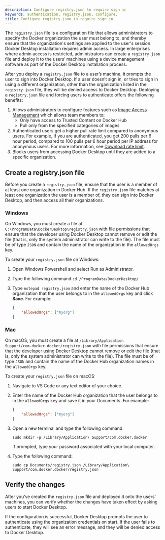 ```yaml
---
description: Configure registry.json to require sign in
keywords: authentication, registry.json, configure,
title: Configure registry.json to require sign in
---
```


The `registry.json` file is a configuration file that allows administrators to
specify the Docker organization the user must belong to, and thereby ensure
that the organization's settings are applied to the user's session. Docker
Desktop installation requires admin access. In large enterprises where admin
access is restricted, administrators can create a `registry.json` file and
deploy it to the users’ machines using a device management software as part of
the Docker Desktop installation process.

After you deploy a `registry.json` file to a user’s machine, it prompts the user to sign into Docker Desktop. If a user doesn’t sign in, or tries to sign in using a different organization, other than the organization listed in the `registry.json` file, they will be denied access to Docker Desktop.
Deploying a `registry.json` file and forcing users to authenticate offers the following benefits:

1. Allows administrators to configure features such as [Image Access Management](image-access-management.md) which allows team members to:
    - Only have access to Trusted Content on Docker Hub
    - Pull only from the specified categories of images
2. Authenticated users get a higher pull rate limit compared to anonymous users. For example, if you are authenticated, you get 200 pulls per 6 hour period, compared to 100 pulls per 6 hour period per IP address for anonymous users. For more information, see [Download rate limit](download-rate-limit.md).
3. Blocks users from accessing Docker Desktop until they are added to a specific organization.

## Create a registry.json file

Before you create a `registry.json` file, ensure that the user is a member of at least one organization in Docker Hub. If the `registry.json` file matches at least one organization the user is a member of, they can sign into Docker Desktop, and then access all their organizations.

### Windows

On Windows, you must create a file at
`C:\ProgramData\DockerDesktop\registry.json` with file permissions that ensure
that the developer using Docker Desktop cannot remove or edit the file (that is,
only the system administrator can write to the file). The file must be of type
`JSON` and contain the name of the organization in the `allowedOrgs` key.

To create your `registry.json` file on Windows:

1. Open Windows Powershell and select Run as Administrator.
2. Type the following command `cd /ProgramData/DockerDesktop/`
3. Type `notepad registry.json` and enter the name of the Docker Hub
   organization that the user belongs to in the `allowedOrgs` key and click
   **Save**. For example:

    ```json
    {
        "allowedOrgs": ["myorg"]
    }
    ```

### Mac

On macOS, you must create a file at `/Library/Application Support/com.docker.docker/registry.json` with file permissions that ensure that
the developer using Docker Desktop cannot remove or edit the file (that is, only
the system administrator can write to the file). The file must be of type `JSON`
and contain the name of the Docker Hub organization names in the `allowedOrgs`
key.

To create your `registry.json` file on macOS:

1. Navigate to VS Code or any text editor of your choice.
2. Enter the name of the Docker Hub organization that the user belongs to in the
   `allowedOrgs` key and save it in your Documents. For example:

    ```json
    {
        "allowedOrgs": ["myorg"]
    }
    ```

3. Open a new terminal and type the following command:

    ```console
    sudo mkdir -p /Library/Application\ Support/com.docker.docker
    ```

    If prompted, type your password associated with your local computer.

4. Type the following command:

     ```console
    sudo cp Documents/registry.json /Library/Application\ Support/com.docker.docker/registry.json
    ```

## Verify the changes

After you’ve created the `registry.json` file and deployed it onto the users’ machines, you can verify whether the changes have taken effect by asking users to start Docker Desktop.

If the configuration is successful, Docker Desktop prompts the user to authenticate using the organization credentials on start. If the user fails to authenticate, they will see an error message, and they will be denied access to Docker Desktop.

